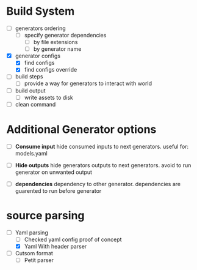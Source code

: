 # Build System
  - [ ] generators ordering
    - [ ] specify generator dependencies
      - [ ] by file extensions
      - [ ] by generator name
  - [X] generator configs
    - [X] find configs
    - [X] find configs override
  - [ ] build steps
    - [ ] provide a way for generators to interact with world
  - [ ] build output
    - [ ] write assets to disk
  - [ ] clean command

# Additional Generator options
  - [ ] **Consume input** hide consumed inputs to next generators. useful for: models.yaml
  - [ ] **Hide outputs** hide generators outputs to next generators. avoid to run generator on unwanted output
  - [ ] **dependencies** dependency to other generator. dependencies are guarented to run before generator


# source parsing
- [ ] Yaml parsing
  - [ ] Checked yaml config proof of concept
  - [X] Yaml With header parser
- [ ] Cutsom format
  - [ ] Petit parser
